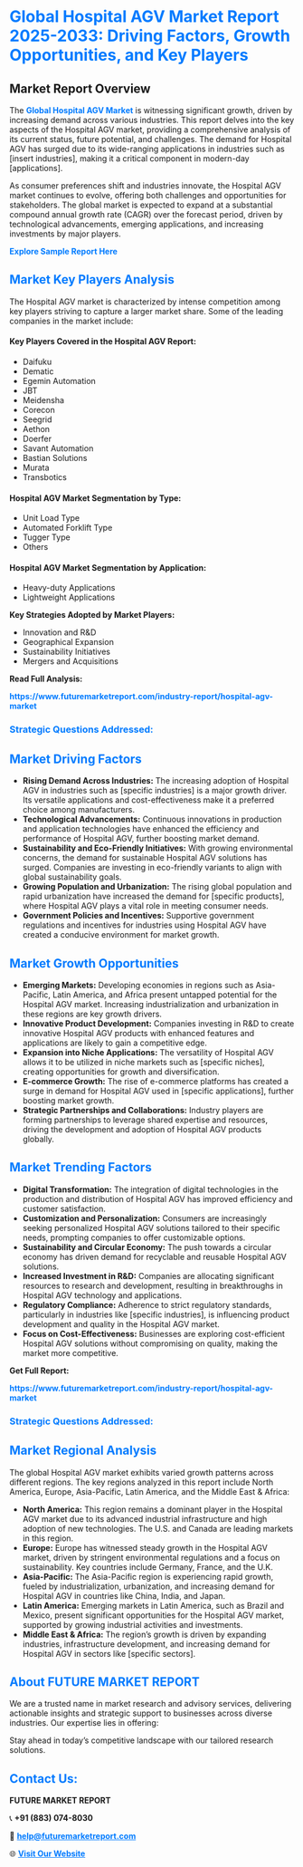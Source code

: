 <h1 style="color: #007BFF;">Global Hospital AGV Market Report 2025-2033: Driving Factors, Growth Opportunities, and Key Players</h1>

<section id="overview">
<h2>Market Report Overview</h2>
<p>The <a href="https://www.futuremarketreport.com/industry-report/hospital-agv-market" style="color: #007BFF; text-decoration: none;"><strong>Global Hospital AGV Market</strong></a> is witnessing significant growth, driven by increasing demand across various industries. This report delves into the key aspects of the Hospital AGV market, providing a comprehensive analysis of its current status, future potential, and challenges. The demand for Hospital AGV has surged due to its wide-ranging applications in industries such as [insert industries], making it a critical component in modern-day [applications].</p>
<p>As consumer preferences shift and industries innovate, the Hospital AGV market continues to evolve, offering both challenges and opportunities for stakeholders. The global market is expected to expand at a substantial compound annual growth rate (CAGR) over the forecast period, driven by technological advancements, emerging applications, and increasing investments by major players.</p>
</section>

<section id="overview">
<p><a href="https://www.futuremarketreport.com/request-sample/reportId=89736" style="color: #007BFF; text-decoration: none;"><strong>Explore Sample Report Here</strong></a></p>
</section>

<section id="key-players">
<h2 style="color: #007BFF;">Market Key Players Analysis</h2>
<p>The Hospital AGV market is characterized by intense competition among key players striving to capture a larger market share. Some of the leading companies in the market include:</p>
<h4>Key Players Covered in the Hospital AGV Report:</h4>
<ul><li>Daifuku</li><li>Dematic</li><li>Egemin Automation</li><li>JBT</li><li>Meidensha</li><li>Corecon</li><li>Seegrid</li><li>Aethon</li><li>Doerfer</li><li>Savant Automation</li><li>Bastian Solutions</li><li>Murata</li><li>Transbotics</li></ul>
<h4>Hospital AGV Market Segmentation by Type:</h4>
<ul><li>Unit Load Type</li><li>Automated Forklift Type</li><li>Tugger Type</li><li>Others</li></ul>

<h4>Hospital AGV Market Segmentation by Application:</h4>
<ul><li>Heavy-duty Applications</li><li>Lightweight Applications</li></ul>
<p><strong>Key Strategies Adopted by Market Players:</strong></p>
<ul>
<li>Innovation and R&D</li>
<li>Geographical Expansion</li>
<li>Sustainability Initiatives</li>
<li>Mergers and Acquisitions</li>
</ul>
</section>

<section>
<p><strong>Read Full Analysis: </strong></p><a href="https://www.futuremarketreport.com/industry-report/hospital-agv-market" style="color: #007BFF; text-decoration: none;"><strong>https://www.futuremarketreport.com/industry-report/hospital-agv-market</strong></a>
<h3 style="color: #007BFF;">Strategic Questions Addressed:</h3>
</section>

<section id="driving-factors">
<h2 style="color: #007BFF;">Market Driving Factors</h2>
<ul>
<li><strong>Rising Demand Across Industries:</strong> The increasing adoption of Hospital AGV in industries such as [specific industries] is a major growth driver. Its versatile applications and cost-effectiveness make it a preferred choice among manufacturers.</li>
<li><strong>Technological Advancements:</strong> Continuous innovations in production and application technologies have enhanced the efficiency and performance of Hospital AGV, further boosting market demand.</li>
<li><strong>Sustainability and Eco-Friendly Initiatives:</strong> With growing environmental concerns, the demand for sustainable Hospital AGV solutions has surged. Companies are investing in eco-friendly variants to align with global sustainability goals.</li>
<li><strong>Growing Population and Urbanization:</strong> The rising global population and rapid urbanization have increased the demand for [specific products], where Hospital AGV plays a vital role in meeting consumer needs.</li>
<li><strong>Government Policies and Incentives:</strong> Supportive government regulations and incentives for industries using Hospital AGV have created a conducive environment for market growth.</li>
</ul>
</section>

<section id="growth-opportunities">
<h2 style="color: #007BFF;">Market Growth Opportunities</h2>
<ul>
<li><strong>Emerging Markets:</strong> Developing economies in regions such as Asia-Pacific, Latin America, and Africa present untapped potential for the Hospital AGV market. Increasing industrialization and urbanization in these regions are key growth drivers.</li>
<li><strong>Innovative Product Development:</strong> Companies investing in R&D to create innovative Hospital AGV products with enhanced features and applications are likely to gain a competitive edge.</li>
<li><strong>Expansion into Niche Applications:</strong> The versatility of Hospital AGV allows it to be utilized in niche markets such as [specific niches], creating opportunities for growth and diversification.</li>
<li><strong>E-commerce Growth:</strong> The rise of e-commerce platforms has created a surge in demand for Hospital AGV used in [specific applications], further boosting market growth.</li>
<li><strong>Strategic Partnerships and Collaborations:</strong> Industry players are forming partnerships to leverage shared expertise and resources, driving the development and adoption of Hospital AGV products globally.</li>
</ul>
</section>

<section id="trending-factors">
<h2 style="color: #007BFF;">Market Trending Factors</h2>
<ul>
<li><strong>Digital Transformation:</strong> The integration of digital technologies in the production and distribution of Hospital AGV has improved efficiency and customer satisfaction.</li>
<li><strong>Customization and Personalization:</strong> Consumers are increasingly seeking personalized Hospital AGV solutions tailored to their specific needs, prompting companies to offer customizable options.</li>
<li><strong>Sustainability and Circular Economy:</strong> The push towards a circular economy has driven demand for recyclable and reusable Hospital AGV solutions.</li>
<li><strong>Increased Investment in R&D:</strong> Companies are allocating significant resources to research and development, resulting in breakthroughs in Hospital AGV technology and applications.</li>
<li><strong>Regulatory Compliance:</strong> Adherence to strict regulatory standards, particularly in industries like [specific industries], is influencing product development and quality in the Hospital AGV market.</li>
<li><strong>Focus on Cost-Effectiveness:</strong> Businesses are exploring cost-efficient Hospital AGV solutions without compromising on quality, making the market more competitive.</li>
</ul>
</section>

<section>
<p><strong>Get Full Report: </strong></p><a href="https://www.futuremarketreport.com/industry-report/hospital-agv-market" style="color: #007BFF; text-decoration: none;"><strong>https://www.futuremarketreport.com/industry-report/hospital-agv-market</strong></a>
<h3 style="color: #007BFF;">Strategic Questions Addressed:</h3>
</section>


<section id="regional-analysis">
<h2 style="color: #007BFF;">Market Regional Analysis</h2>
<p>The global Hospital AGV market exhibits varied growth patterns across different regions. The key regions analyzed in this report include North America, Europe, Asia-Pacific, Latin America, and the Middle East & Africa:</p>
<ul>
<li><strong>North America:</strong> This region remains a dominant player in the Hospital AGV market due to its advanced industrial infrastructure and high adoption of new technologies. The U.S. and Canada are leading markets in this region.</li>
<li><strong>Europe:</strong> Europe has witnessed steady growth in the Hospital AGV market, driven by stringent environmental regulations and a focus on sustainability. Key countries include Germany, France, and the U.K.</li>
<li><strong>Asia-Pacific:</strong> The Asia-Pacific region is experiencing rapid growth, fueled by industrialization, urbanization, and increasing demand for Hospital AGV in countries like China, India, and Japan.</li>
<li><strong>Latin America:</strong> Emerging markets in Latin America, such as Brazil and Mexico, present significant opportunities for the Hospital AGV market, supported by growing industrial activities and investments.</li>
<li><strong>Middle East & Africa:</strong> The region’s growth is driven by expanding industries, infrastructure development, and increasing demand for Hospital AGV in sectors like [specific sectors].</li>
</ul>
</section>

<footer>
<h2 style="color: #007BFF;">About FUTURE MARKET REPORT</h2>
<p>We are a trusted name in market research and advisory services, delivering actionable insights and strategic support to businesses across diverse industries. Our expertise lies in offering:</p>

<p>Stay ahead in today’s competitive landscape with our tailored research solutions.</p>

<h2 style="color: #007BFF;">Contact Us:</h2>
<p><strong>FUTURE MARKET REPORT</strong></p>
<p>📞 <strong>+91 (883) 074-8030</strong></p>
<p>📧 <strong><a href="mailto:help@futuremarketreport.com" style="color: #007BFF;">help@futuremarketreport.com</a></strong></p>
<p>🌐 <strong><a href="https://www.futuremarketreport.com/" style="color: #007BFF;">Visit Our Website</a></strong></p>
</footer>